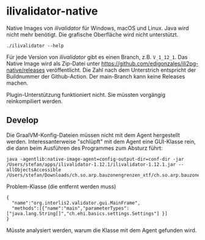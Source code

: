 # ilivalidator-native

Native Images von _ilivalidator_ für Windows, macOS und Linux. Java wird nicht mehr benötigt. Die grafische Oberfläche wird nicht unterstützt.

```
./ilivalidator --help
```

Für jede Version von _ilivalidator_ gibt es einen Branch, z.B. `V_1_12_1`. Das Native Image wird als Zip-Datei unter https://github.com/edigonzales/ili2pg-native/releases veröffentlicht. Die Zahl nach dem Unterstrich entspricht der Buildnummer der Github-Action. Der main-Branch kann keine Releases machen.

Plugin-Unterstützung funktioniert nicht. Sie müssten vorgängig reinkompiliert werden.

## Develop

Die GraalVM-Konfig-Dateien müssen nicht mit dem Agent hergestellt werden. Interessanterweise "schlüpft" mit dem Agent eine GUI-Klasse rein, die dann beim Ausführen des Programmes zum Absturz führt:

```
java -agentlib:native-image-agent=config-output-dir=conf-dir -jar /Users/stefan/apps/ilivalidator-1.12.1/ilivalidator-1.12.1.jar --allObjectsAccessible /Users/stefan/Downloads/ch.so.arp.bauzonengrenzen_xtf/ch.so.arp.bauzonengrenzen.xtf
```

Problem-Klasse (die entfernt werden muss)

```
{
  "name":"org.interlis2.validator.gui.MainFrame",
  "methods":[{"name":"main","parameterTypes":["java.lang.String[]","ch.ehi.basics.settings.Settings"] }]
}
```
Müsste analysiert werden, warum die Klasse mit dem Agent gefunden wird.